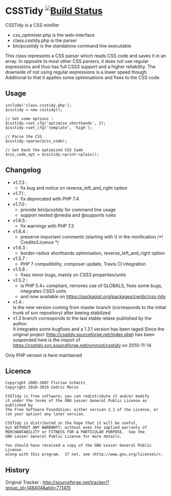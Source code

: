 # CSSTidy [![Build Status](https://travis-ci.org/Cerdic/CSSTidy.svg?branch=master)](https://travis-ci.org/Cerdic/CSSTidy)

CSSTidy is a CSS minifier 

* css_optimiser.php is the web-interface
* class.csstidy.php is the parser
* bin/pcsstidy is the standalone command line executable

This class represents a CSS parser which reads CSS code and saves it in an array.
In opposite to most other CSS parsers, it does not use regular expressions and
thus has full CSS3 support and a higher reliability. The downside of not using regular expressions
is a lower speed though.
Additional to that it applies some optimisations and fixes to the CSS code.


## Usage

```
include('class.csstidy.php');
$csstidy = new csstidy();

// Set some options :
$csstidy->set_cfg('optimise_shorthands', 2);
$csstidy->set_cfg('template', 'high');

// Parse the CSS
$csstidy->parse($css_code);

// Get back the optimized CSS Code
$css_code_opt = $csstidy->print->plain();
```


## Changelog
* v1.7.3 :
  - fix bug and notice on reverse_left_and_right option
* v1.7.1 :
  - fix deprecated with PHP 7.4
* v1.7.0 :
  - provide bin/pcsstidy for command line usage
  - support nested @media and @supports rules
* v1.6.5 :
  - fix warnings with PHP 7.3
* v1.6.4 :
  - preserve important comments (starting with !) in the minification /*! Credits/Licence */
* v1.6.3 :
  - border-radius shorthands optimisation, reverse_left_and_right option
* v1.5.7 :
  - PHP 7 compatibility, composer update, Travis CI integration
* v1.5.6 :
  - fixes minor bugs, mainly on CSS3 properties/units
* v1.5.2 :
  - is PHP 5.4+ compliant, removes use of GLOBALS, fixes some bugs, integrates CSS3 units
  - and now available on https://packagist.org/packages/cerdic/css-tidy
* v1.4 :<br/>
Is the new version coming from master branch (corresponds to the initial trunk of svn repository) after beeing stabilized
* v1.3 branch corresponds to the last stable relase published by the author.<br/>
It integrates some bugfixes and a 1.3.1 version has been taged
Since the original project (http://csstidy.sourceforge.net/index.php) has been suspended
here is the import of https://csstidy.svn.sourceforge.net/svnroot/csstidy on 2010-11-14

Only PHP version is here maintained

## Licence

	Copyright 2005-2007 Florian Schmitz
	Copyright 2010-2019 Cedric Morin

	CSSTidy is free software; you can redistribute it and/or modify
	it under the terms of the GNU Lesser General Public License as published by
	the Free Software Foundation; either version 2.1 of the License, or
	(at your option) any later version.
  
	CSSTidy is distributed in the hope that it will be useful,
	but WITHOUT ANY WARRANTY; without even the implied warranty of
	MERCHANTABILITY or FITNESS FOR A PARTICULAR PURPOSE.  See the
	GNU Lesser General Public License for more details.

	You should have received a copy of the GNU Lesser General Public License
	along with this program.  If not, see <http://www.gnu.org/licenses/>.


## History

Original Tracker : 
http://sourceforge.net/tracker/?group_id=148404&atid=771415
